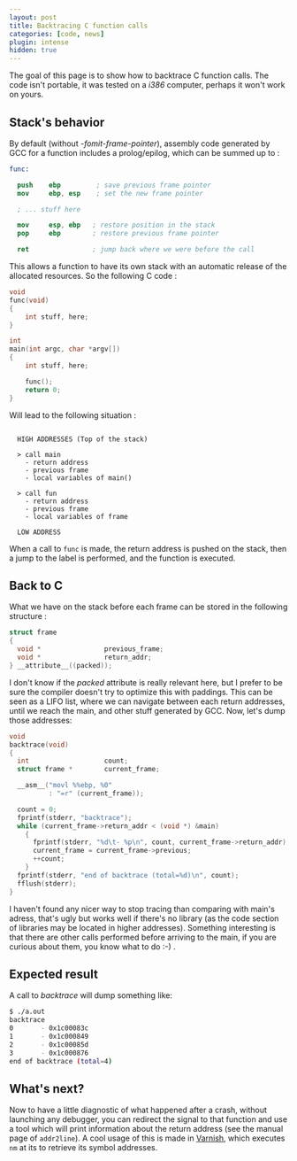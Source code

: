 ```yaml
---
layout: post
title: Backtracing C function calls
categories: [code, news]
plugin: intense
hidden: true
---
```


The goal of this page is to show how to backtrace C function calls.
The code isn't portable, it was tested on a _i386_ computer, perhaps
it won't work on yours.

## Stack's behavior

By default (without *-fomit-frame-pointer*), assembly code generated
by GCC for a function includes a prolog/epilog, which can be summed up
to :

```nasm
func:

  push    ebp         ; save previous frame pointer
  mov     ebp, esp    ; set the new frame pointer

  ; ... stuff here

  mov     esp, ebp   ; restore position in the stack
  pop     ebp        ; restore previous frame pointer

  ret                ; jump back where we were before the call
```

This allows a function to have its own stack with an automatic release
of the allocated resources. So the following C code :

```c
void
func(void)
{
    int stuff, here;
}

int
main(int argc, char *argv[])
{
    int stuff, here;

    func();
    return 0;
}
```

Will lead to the following situation :

```text

  HIGH ADDRESSES (Top of the stack)

  > call main
    - return address
    - previous frame
    - local variables of main()

  > call fun
    - return address
    - previous frame
    - local variables of frame

  LOW ADDRESS
```

When a call to `func` is made, the return address is pushed on the
stack, then a jump to the label is performed, and the function is
executed.

## Back to C

What we have on the stack before each frame can be stored in the
following structure :

```c
struct frame
{
  void *                previous_frame;
  void *                return_addr;
} __attribute__((packed));
```

I don't know if the *packed* attribute is really relevant here, but I
prefer to be sure the compiler doesn't try to optimize this with
paddings.  This can be seen as a LIFO list, where we can navigate
between each return addresses, until we reach the main, and other
stuff generated by GCC.  Now, let's dump those addresses:

```c
void
backtrace(void)
{
  int                   count;
  struct frame *        current_frame;

  __asm__("movl %%ebp, %0"
          : "=r" (current_frame));

  count = 0;
  fprintf(stderr, "backtrace");
  while (current_frame->return_addr < (void *) &main)
    {
      fprintf(stderr, "%d\t- %p\n", count, current_frame->return_addr);
      current_frame = current_frame->previous;
      ++count;
    }
  fprintf(stderr, "end of backtrace (total=%d)\n", count);
  fflush(stderr);
}
```

I haven't found any nicer way to stop tracing than comparing with
main's adress, that's ugly but works well if there's no library (as
the code section of libraries may be located in higher
addresses). Something interesting is that there are other calls
performed before arriving to the main, if you are curious about them,
you know what to do :-) .

## Expected result

A call to *backtrace* will dump something like:

```bash
$ ./a.out
backtrace
0       - 0x1c00083c
1       - 0x1c000849
2       - 0x1c00085d
3       - 0x1c000876
end of backtrace (total=4)
```

## What's next?

Now to have a little diagnostic of what happened after a crash,
without launching any debugger, you can redirect the signal to that
function and use a tool which will print information about the return
address (see the manual page of `addr2line`). A cool usage of this is
made in [Varnish](http://varnish-cache.org/), which executes `nm` at
its to retrieve its symbol addresses.
